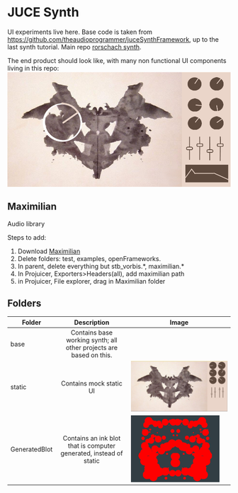 # JUCE Synth

UI experiments live here. Base code is taken from https://github.com/theaudioprogrammer/juceSynthFramework, up to the last synth tutorial.
Main repo [rorschach synth](https://github.com/sjudkis/rorschach).

The end product should look like, with many non functional UI components living in this repo:
![Rorsharch Synth](https://github.com/andrewl33/capstone/blob/master/imgs/goal.png?raw=true)

## Maximilian

Audio library

Steps to add:
1. Download [Maximilian](https://github.com/micknoise/Maximilian)
2. Delete folders: test, examples, openFrameworks.
3. In parent, delete everything but stb_vorbis.\*, maximilian.\*
4. In Projuicer, Exporters>Headers(all), add maximilian path
5. in Projuicer, File explorer, drag in Maximilian folder

## Folders

| Folder     | Description           | Image |
| ---|:--:|---|
|base| Contains base working synth; all other projects are based on this.|
|static| Contains mock static UI |![Week 4 update](https://github.com/andrewl33/capstone/blob/master/imgs/week4lookandfeel.PNG?raw=true)|
|GeneratedBlot|Contains an ink blot that is computer generated, instead of static|![blot animation](https://github.com/andrewl33/capstone/blob/master/imgs/generatedblots.gif?raw=true)|